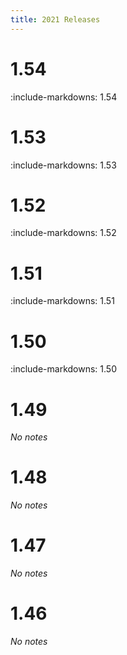```yaml
---
title: 2021 Releases
---
```


# 1.54

:include-markdowns: 1.54

# 1.53

:include-markdowns: 1.53

# 1.52

:include-markdowns: 1.52

# 1.51

:include-markdowns: 1.51

# 1.50

:include-markdowns: 1.50

# 1.49

*No notes*

# 1.48

*No notes*

# 1.47

*No notes*

# 1.46

*No notes*
